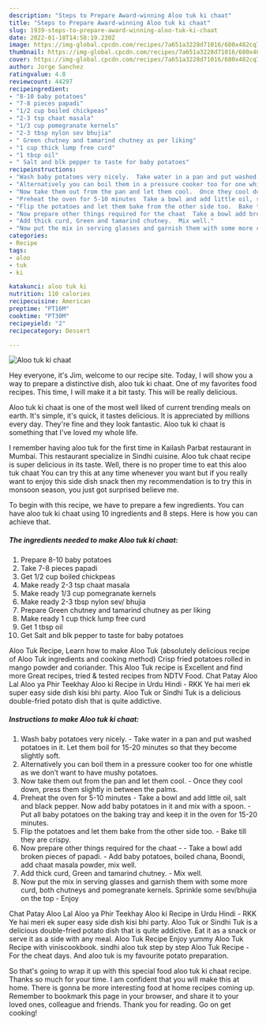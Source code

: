 ```yaml
---
description: "Steps to Prepare Award-winning Aloo tuk ki chaat"
title: "Steps to Prepare Award-winning Aloo tuk ki chaat"
slug: 1939-steps-to-prepare-award-winning-aloo-tuk-ki-chaat
date: 2022-01-18T14:58:19.230Z
image: https://img-global.cpcdn.com/recipes/7a651a3228d71016/680x482cq70/aloo-tuk-ki-chaat-recipe-main-photo.jpg
thumbnail: https://img-global.cpcdn.com/recipes/7a651a3228d71016/680x482cq70/aloo-tuk-ki-chaat-recipe-main-photo.jpg
cover: https://img-global.cpcdn.com/recipes/7a651a3228d71016/680x482cq70/aloo-tuk-ki-chaat-recipe-main-photo.jpg
author: Jorge Sanchez
ratingvalue: 4.8
reviewcount: 44297
recipeingredient:
- "8-10 baby potatoes"
- "7-8 pieces papadi"
- "1/2 cup boiled chickpeas"
- "2-3 tsp chaat masala"
- "1/3 cup pomegranate kernels"
- "2-3 tbsp nylon sev bhujia"
- " Green chutney and tamarind chutney as per liking"
- "1 cup thick lump free curd"
- "1 tbsp oil"
- " Salt and blk pepper to taste for baby potatoes"
recipeinstructions:
- "Wash baby potatoes very nicely.  Take water in a pan and put washed potatoes in it. Let them boil for 15-20 minutes so that they become slightly soft."
- "Alternatively you can boil them in a pressure cooker too for one whistle as we don’t want to have mushy potatoes."
- "Now take them out from the pan and let them cool.  Once they cool down, press them slightly in between the palms."
- "Preheat the oven for 5-10 minutes  Take a bowl and add little oil, salt and black pepper. Now add baby potatoes in it and mix with a spoon.  Put all baby potatoes on the baking tray and keep it in the oven for 15-20 minutes."
- "Flip the potatoes and let them bake from the other side too.  Bake till they are crispy."
- "Now prepare other things required for the chaat  Take a bowl add broken pieces of papadi.  Add baby potatoes, boiled chana, Boondi, add chaat masala powder, mix well."
- "Add thick curd, Green and tamarind chutney.  Mix well."
- "Now put the mix in serving glasses and garnish them with some more curd, both chutneys and pomegranate kernels. Sprinkle some sev/bhujia on the top Enjoy"
categories:
- Recipe
tags:
- aloo
- tuk
- ki

katakunci: aloo tuk ki 
nutrition: 110 calories
recipecuisine: American
preptime: "PT16M"
cooktime: "PT30M"
recipeyield: "2"
recipecategory: Dessert

---
```



![Aloo tuk ki chaat](https://img-global.cpcdn.com/recipes/7a651a3228d71016/680x482cq70/aloo-tuk-ki-chaat-recipe-main-photo.jpg)

Hey everyone, it's Jim, welcome to our recipe site. Today, I will show you a way to prepare a distinctive dish, aloo tuk ki chaat. One of my favorites food recipes. This time, I will make it a bit tasty. This will be really delicious.

Aloo tuk ki chaat is one of the most well liked of current trending meals on earth. It's simple, it's quick, it tastes delicious. It is appreciated by millions every day. They're fine and they look fantastic. Aloo tuk ki chaat is something that I've loved my whole life.

I remember having aloo tuk for the first time in Kailash Parbat restaurant in Mumbai. This restaurant specialize in Sindhi cuisine. Aloo tuk chaat recipe is super delicious in its taste. Well, there is no proper time to eat this aloo tuk chaat You can try this at any time whenever you want but if you really want to enjoy this side dish snack then my recommendation is to try this in monsoon season, you just got surprised believe me.


To begin with this recipe, we have to prepare a few ingredients. You can have aloo tuk ki chaat using 10 ingredients and 8 steps. Here is how you can achieve that.

<!--inarticleads1-->

##### The ingredients needed to make Aloo tuk ki chaat:

1. Prepare 8-10 baby potatoes
1. Take 7-8 pieces papadi
1. Get 1/2 cup boiled chickpeas
1. Make ready 2-3 tsp chaat masala
1. Make ready 1/3 cup pomegranate kernels
1. Make ready 2-3 tbsp nylon sev/ bhujia
1. Prepare  Green chutney and tamarind chutney as per liking
1. Make ready 1 cup thick lump free curd
1. Get 1 tbsp oil
1. Get  Salt and blk pepper to taste for baby potatoes


Aloo Tuk Recipe, Learn how to make Aloo Tuk (absolutely delicious recipe of Aloo Tuk ingredients and cooking method) Crisp fried potatoes rolled in mango powder and coriander. This Aloo Tuk recipe is Excellent and find more Great recipes, tried & tested recipes from NDTV Food. Chat Patay Aloo Lal Aloo ya Phir Teekhay Aloo ki Recipe in Urdu Hindi - RKK Ye hai meri ek super easy side dish kisi bhi party. Aloo Tuk or Sindhi Tuk is a delicious double-fried potato dish that is quite addictive. 

<!--inarticleads2-->

##### Instructions to make Aloo tuk ki chaat:

1. Wash baby potatoes very nicely.  - Take water in a pan and put washed potatoes in it. Let them boil for 15-20 minutes so that they become slightly soft.
1. Alternatively you can boil them in a pressure cooker too for one whistle as we don’t want to have mushy potatoes.
1. Now take them out from the pan and let them cool.  - Once they cool down, press them slightly in between the palms.
1. Preheat the oven for 5-10 minutes  - Take a bowl and add little oil, salt and black pepper. Now add baby potatoes in it and mix with a spoon.  - Put all baby potatoes on the baking tray and keep it in the oven for 15-20 minutes.
1. Flip the potatoes and let them bake from the other side too.  - Bake till they are crispy.
1. Now prepare other things required for the chaat -  - Take a bowl add broken pieces of papadi.  - Add baby potatoes, boiled chana, Boondi, add chaat masala powder, mix well.
1. Add thick curd, Green and tamarind chutney.  - Mix well.
1. Now put the mix in serving glasses and garnish them with some more curd, both chutneys and pomegranate kernels. Sprinkle some sev/bhujia on the top - Enjoy


Chat Patay Aloo Lal Aloo ya Phir Teekhay Aloo ki Recipe in Urdu Hindi - RKK Ye hai meri ek super easy side dish kisi bhi party. Aloo Tuk or Sindhi Tuk is a delicious double-fried potato dish that is quite addictive. Eat it as a snack or serve it as a side with any meal. Aloo Tuk Recipe Enjoy yummy Aloo Tuk Recipe with viniscookbook. sindhi aloo tuk step by step Aloo Tuk Recipe - For the cheat days. And aloo tuk is my favourite potato preparation. 

So that's going to wrap it up with this special food aloo tuk ki chaat recipe. Thanks so much for your time. I am confident that you will make this at home. There is gonna be more interesting food at home recipes coming up. Remember to bookmark this page in your browser, and share it to your loved ones, colleague and friends. Thank you for reading. Go on get cooking!
